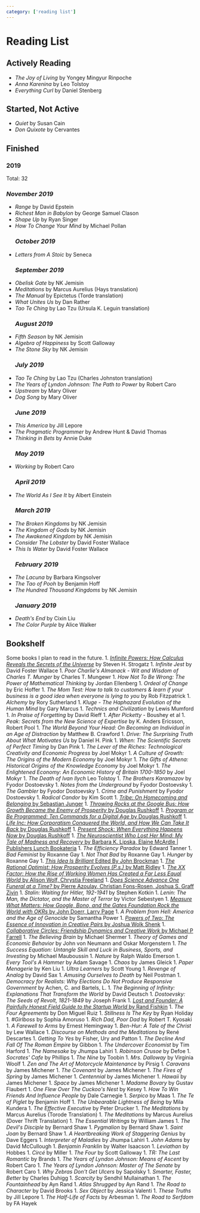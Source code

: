 ```yaml
---
category: ['reading list']
---
```


# Reading List

## Actively Reading

-   _The Joy of Living_ by Yongey Mingyur Rinpoche
-   _Anna Karenina_ by Leo Tolstoy
-   _Everything Curl_ by Daniel Stenberg

## Started, Not Active

-   _Quiet_ by Susan Cain
-   _Don Quixote_ by Cervantes

## Finished

### 2019

Total: 32

### _November 2019_

-   _Range_ by David Epstein
-   _Richest Man in Babylon_ by George Samuel Clason
-   _Shape Up_ by Ryan Singer
-   _How To Change Your Mind_ by Michael Pollan
    ### _October 2019_
-   _Letters from A Stoic_ by Seneca
    ### _September 2019_
-   _Obelisk Gate_ by NK Jemisin
-   _Meditations_ by Marcus Aurelius (Hays translation)
-   _The Manual_ by Epictetus (Torde translation)
-   _What Unites Us_ by Dan Rather
-   _Tao Te Ching_ by Lao Tzu (Ursula K. Leguin translation)
    ### _August 2019_
-   _Fifth Season_ by NK Jemisin
-   _Algebra of Happiness_ by Scott Galloway
-   _The Stone Sky_ by NK Jemisin
    ### _July 2019_
-   _Tao Te Ching_ by Lao Tzu (Charles Johnston translation)
-   _The Years of Lyndon Johnson: The Path to Power_ by Robert Caro
-   _Upstream_ by Mary Oliver
-   _Dog Song_ by Mary Oliver
    ### _June 2019_
-   _This America_ by Jill Lepore
-   _The Pragmatic Programmer_ by Andrew Hunt & David Thomas
-   _Thinking in Bets_ by Annie Duke
    ### _May 2019_
-   _Working_ by Robert Caro
    ### _April 2019_
-   _The World As I See It_ by Albert Einstein
    ### _March 2019_
-   _The Broken Kingdoms_ by NK Jemisin
-   _The Kingdom of Gods_ by NK Jemisin
-   _The Awakened Kingdom_ by NK Jemisin
-   _Consider The Lobster_ by David Foster Wallace
-   _This Is Water_ by David Foster Wallace
    ### _February 2019_
-   _The Lacuna_ by Barbara Kingsolver
-   _The Tao of Pooh_ by Benjamin Hoff
-   _The Hundred Thousand Kingdoms_ by NK Jemisin
    ### _January 2019_
-   _Death's End_ by Cixin Liu
-   _The Color Purple_ by Alice Walker

## Bookshelf

Some books I plan to read in the future.
1\. [_Infinite Powers: How Calculus Reveals the Secrets of the Universe_](https://www.goodreads.com/en/book/show/40796176-infinite-powers) by Steven H. Strogatz
1\. _Infinite Jest_ by David Foster Wallace
1\. _Poor Charlie's Almanack - Wit and Wisdom of Charles T. Munger_ by Charles T. Mungewr
1\. _How Not To Be Wrong: The Power of Mathematical Thinking_ by Jordan Ellenberg
1\. _Ordeal of Change_ by Eric Hoffer
1\. _The Mom Test: How to talk to customers & learn if your business is a good idea when everyone is lying to you_ by Rob Fitzpatrick
1\. _Alchemy_ by Rory Sutherland
1\. _Kluge - The Haphazard Evolution of the Human Mind_ by Gary Marcus
1\. _Technics and Civilization_ by Lewis Mumford
1\. _In Praise of Forgetting_ by David Rieff
1\. _After Picketty_ - Boushey et al
1\. _Peak: Secrets from the New Science of Expertise_ by K. Anders Ericsson, Robert Pool
1\. _The World Beyond Your Head: On Becoming an Individual in an Age of Distraction_ by Matthew B. Crawford
1\. _Drive: The Surprising Truth About What Motivates Us_ by Daniel H. Pink
1\. _When: The Scientific Secrets of Perfect Timing_ by Dan Pink
1\. _The Lever of the Riches: Technological Creativity and Economic Progress_ by Joel Mokyr
1\. _A Culture of Growth: The Origins of the Modern Economy_ by Joel Mokyr
1\. _The Gifts of Athena: Historical Origins of the Knowledge Economy_ by Joel Mokyr
1\. _The Enlightened Economy: An Economic History of Britain 1700-1850_ by Joel Mokyr
1\. _The Death of Ivan Ilych_ Leo Tolstoy
1\. _The Brothers Karamazov_ by Fyodor Dostoevsky
1\. _Notes from the Underground_ by Fyodor Dostoevsky
1\. _The Gambler_ by Fyodor Dostoevsky
1\. _Crime and Punishment_ by Fyodor Dostoevsky
1\. _Radical Candor_ by Kim Scott
1\. [_Tribe: On Homecoming and Belonging_ by Sebastian Junger](https://www.amazon.com/gp/product/1455566381/ref=as_li_qf_asin_il_tl?ie=UTF8&tag=stuhac-20&creative=9325&linkCode=as2&creativeASIN=1455566381&linkId=fdb6575b03bfc9b0d79536032445c6c0)
1\. [_Throwing Rocks at the Google Bus: How Growth Became the Enemy of Prosperity_ by Douglas Rushkoff](https://www.amazon.com/gp/product/014313129X/ref=as_li_qf_asin_il_tl?ie=UTF8&tag=stuhac-20&creative=9325&linkCode=as2&creativeASIN=014313129X&linkId=741cae12ca970e4c38126d0fc972ebb3)
1\. [_Program or Be Programmed: Ten Commands for a Digital Age_ by Douglas Rushkoff](https://www.amazon.com/dp/159376426X/ref=cm_sw_r_oth_tai_DK3KAbVSF2Z2B?sa-no-redirect=1&pldnSite=1)
1\. [_Life Inc: How Corporatism Conquered the World, and How We Can Take It Back_ by Douglas Rushkoff](https://www.amazon.com/dp/0812978501/ref=cm_sw_r_oth_tai_jL3KAbHYRQNQ3)
1\. [_Present Shock: When Everything Happens Now_ by Douglas Rushkoff](https://www.amazon.com/dp/1617230103/ref=cm_sw_r_oth_tai_bM3KAbW2T5F35)
1\. [_The Neuroscientist Who Lost Her Mind: My Tale of Madness and Recovery_ by Barbara K. Lipska, Elaine McArdle | Publishers Lunch Bookateria](http://bookateria.publishersmarketplace.com/books/9781328787309/?the-neuroscientist-who-lost-her-mind-my-tale-of-madness-and-recovery-by-barbara-k-lipska--elaine-mcardle)
1\. _The Efficiency Paradox_ by Edward Tanner
1\. _Bad Feminist_ by Roxanne Gay
1\. _Not That Bad_ by Roxanne Gay
1\. _Hunger_ by Roxanne Gay
1\. [_This Idea Is Brilliant_ Edited By John Brockman](https://www.edge.org/conversation/john_brockman-this-idea-is-brilliant)
1\. [_The Rational Optimist: How Prosperity Evolves (P.s.)_ by Matt Ridley](https://www.amazon.com/gp/aw/d/0061452068/ref=mp_s_a_1_1?ie=UTF8&qid=1523398870&sr=8-1&pi=AC_SX236_SY340_QL65&keywords=matt+ridley&dpPl=1&dpID=41MLwBkcIKL&ref=plSrch)
1\. [_The XX Factor: How the Rise of Working Women Has Created a Far Less Equal World_ by Alison Wolf, Chrystia Freeland](https://www.amazon.com/XX-Factor-Working-Women-Created/dp/1510718389/ref=nodl_)
1\. [_Does Science Advance One Funeral at a Time?_ by Pierre Azoulay, Christian Fons-Rosen, Joshua S. Graff Zivin](http://www.nber.org/papers/w21788.pdf)
1\. _Stalin: Waiting for Hitler, 192-1941_ by Stephen Kotkin
1\. _Lenin: The Man, the Dictator, and the Master of Terror_ by Victor Sebestyen
1\. [_Measure What Matters: How Google, Bono, and the Gates Foundation Rock the World with OKRs_ by John Doerr, Larry Page](https://www.amazon.com/gp/product/0525536221/ref=as_li_qf_asin_il_tl?ie=UTF8&tag=stuhac-20&creative=9325&linkCode=as2&creativeASIN=0525536221&linkId=caf73180b879d7dca4cb4465b584a52a)
1\. _A Problem from Hell: America and the Age of Genocide_ by Samantha Power
1\. [_Powers of Two: The Essence of Innovation in Creative Pairs_ by Joshua Wolk Shenk](https://www.amazon.com/dp/1848545924/?tag=thneyo0f-20)
1\. [_Collaborative Circles: Friendship Dynamics and Creative Work_ by Michael P Farrell](https://www.amazon.com/dp/0226238679/?tag=thneyo0f-20)
1\. _The Believing Brain_ by Michael Shermer
1\. _Theory of Games and Economic Behavior_ by John von Neumann and Oskar Morgenstern
1\. _The Success Equation: Untangle Skill and Luck in Business, Sports, and Investing_ by Michael Mauboussin
1\. _Nature_ by Ralph Waldo Emerson
1\. _Every Tool's A Hammer_ by Adam Savage
1\. _Chaos_ by James Gleick
1\. _Paper Menagerie_ by Ken Liu
1\. _Ultra Learners_ by Scott Young
1\. _Revenge of Analog_ by David Sax
1\. _Amusing Ourselves to Death_ by Neil Postman
1\. _Democracy for Realists: Why Elections Do Not Produce Responsive Government_ by Achen, C. and Bartels, L.
1\. _The Beginning of Infinity: Explanations That Transform the World_ by David Deutsch
1\. _Dostoevsky: The Seeds of Revolt, 1821-1849_ by Joseph Frank
1\. [_Lost and Founder: A Painfully Honest Field Guide to the Startup World_ by Rand Fishkin](https://www.amazon.com/Lost-Founder-Painfully-Honest-Startup/dp/0735213321)
1\. _The Four Agreements_ by Don Miguel Ruiz
1\. _Stillness Is The Key_ by Ryan Holiday
1\. _#Girlboss_ by Sophia Amoruso
1\. _Rich Dad, Poor Dad_ by Robert T. Kyosaki
1\. _A Farewell to Arms_ by Ernest Hemingway
1\. _Ben-Hur: A Tale of the Christ_ by Lew Wallace
1\. _Discourse on Methods and the Meditations_ by René Descartes
1\. _Getting To Yes_ by Fisher, Ury and Patton
1\. _The Decline And Fall Of The Roman Empire_ by Gibbon
1\. _The Undercover Economist_ by Tim Harford
1\. _The Namesake_ by Jhumpa Lahiri
1\. _Robinson Crusoe_ by Defoe
1\. _Socrates' Cafe_ by Phillips
1\. _The Nine_ by Toobin
1\. _Mrs. Dalloway_ by Virginia Woolf
1\. _Zen and The Art of Motorcycle Maintenance_ by Pirsig
1\. _Caravans_ by James Michener
1\. _The Covenant_ by James Michener
1\. _The Fires of Spring_ by James Michener
1\. _Centennial_ by James Michener
1\. _Hawaii_ by James Michener
1\. _Space_ by James Michener
1\. _Madame Bovary_ by Gustav Flaubert
1\. _One Flew Over The Cuckoo's Nest_ by Kesey
1\. _How To Win Friends And Influence People_ by Dale Carnegie
1\. _Serpico_ by Maas
1\. _The Te of Piglet_ by Benjamin Hoff
1\. _The Unbearable Lightness of Being_ by Mila Kundera
1\. _The Effective Executive_ by Peter Drucker
1\. _The Meditations_ by Marcus Aurelius (Torode Translation)
1\. _The Meditations_ by Marcus Aurelius (Dover Thrift Translation)
1\. _The Essential Writings_ by William James
1\. _The Devil's Disciple_ by Bernard Shaw
1\. _Pygmalion_ by Bernard Shaw
1\. _Saint Joan_ by Bernard Shaw
1\. _A Heartbreaking Work of Staggering Genius_ by Dave Eggers
1\. _Interpreter of Maladies_ by Jhumpa Lahiri
1\. _John Adams_ by David McCullough
1\. _Benjamin Franklin_ by Walter Isaacson
1\. _Leviathan_ by Hobbes
1\. _Circé_ by Miller
1\. _The Four_ by Scott Galloway
1\. _TR: The Last Romantic_ by Brands
1\. _The Years of Lyndon Johnson: Means of Ascent_ by Robert Caro
1\. _The Years of Lyndon Johnson: Master of The Senate_ by Robert Caro
1\. _Why Zebras Don't Get Ulcers_ by Sapolsky
1\. _Smarter, Faster, Better_ by Charles Duhigg
1\. _Scarcity_ by Sendhil Mullainathan
1\. _The Fountainhead_ by Ayn Rand
1\. _Atlas Shrugged_ by Ayn Rand
1\. _The Road to Character_ by David Brooks
1\. _Sex Object_ by Jessica Valenti
1\. _These Truths_ by Jill Lepore
1\. _The Half-Life of Facts_ by Arbesman
1\. _The Road to Serfdom_ by FA Hayek
